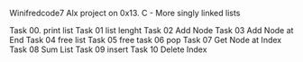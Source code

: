 Winifredcode7 Alx project on
0x13. C - More singly linked lists

Task 00. print list
Task 01 list lenght
Task 02 Add Node
Task 03 Add Node at End
Task 04 free list
Task 05 free
task 06 pop
Task 07  Get Node at Index
Task 08 Sum List
Task 09 insert
Task 10 Delete Index
